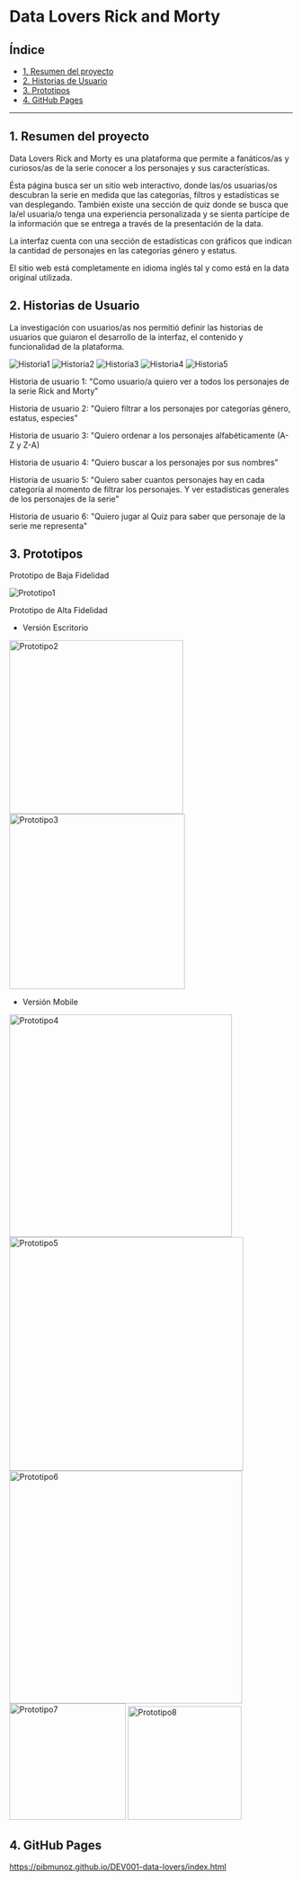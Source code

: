 # Data Lovers Rick and Morty 

## Índice

* [1. Resumen del proyecto](#1-resumen-del-proyecto)
* [2. Historias de Usuario](#2-historias-de-usario)
* [3. Prototipos](#3-prototipos)
* [4. GitHub Pages](#4-github-pages)

***

## 1. Resumen del proyecto 

Data Lovers Rick and Morty es una plataforma que permite a fanáticos/as y curiosos/as de la serie conocer a los personajes y sus características.

Ésta página busca ser un sitio web interactivo, donde las/os usuarias/os descubran la serie en medida que las categorías, filtros y estadísticas se van desplegando. También existe una sección de quiz donde se busca que la/el usuaria/o tenga una experiencia personalizada y se sienta partícipe de la información que se entrega a través de la presentación de la data. 

La interfaz cuenta con una sección de estadísticas con gráficos que indican la cantidad de personajes en las categorias género y estatus. 

El sitio web está completamente en idioma inglés tal y como está en la data original utilizada.


## 2. Historias de Usuario  

La investigación con usuarios/as nos permitió definir las historias de usuarios que guiaron el desarrollo de la interfaz, el contenido y funcionalidad de la plataforma.

![Historia1](https://user-images.githubusercontent.com/109252463/200329964-900b9f53-9201-4826-8e60-1510654edcc6.png)
![Historia2](https://user-images.githubusercontent.com/109252463/200329975-b607607e-4b95-4efe-879d-c972ccc4afe9.png)
![Historia3](https://user-images.githubusercontent.com/109252463/200329973-92467beb-8f5d-4b84-a2d8-6198c3b13262.png)
![Historia4](https://user-images.githubusercontent.com/109252463/200329969-b2ae633d-e561-43b8-bfd1-b4d525a283ae.png)
![Historia5](https://user-images.githubusercontent.com/109252463/200329976-6e356145-0433-46da-bbc3-4e7ec8d9b754.png)


Historia de usuario 1:
"Como usuario/a quiero ver a todos los personajes de la serie Rick and Morty"

Historia de usuario 2:
"Quiero filtrar a los personajes por categorías género, estatus, especies"

Historia de usuario 3:
"Quiero ordenar a los personajes alfabéticamente (A-Z y Z-A)

Historia de usuario 4:
"Quiero buscar a los personajes por sus nombres"

Historia de usuario 5:
"Quiero saber cuantos personajes hay en cada categoría al momento de filtrar los personajes. Y ver estadísticas generales de los personajes de la serie"

Historia de usuario 6:
"Quiero jugar al Quiz para saber que personaje de la serie me representa" 

## 3. Prototipos   

Prototipo de Baja Fidelidad

![Prototipo1](https://user-images.githubusercontent.com/109252463/200330711-b8546e4b-995b-47ee-82ed-63a8ab46fe00.jpeg)

Prototipo de Alta Fidelidad

  - Versión Escritorio


<img width="309" alt="Prototipo2" src="https://user-images.githubusercontent.com/109252463/200330824-de9a62ab-13f4-4ac2-bf55-bdef71dca54a.png">

<img width="312" alt="Prototipo3" src="https://user-images.githubusercontent.com/109252463/200330845-97925ccb-f2eb-402e-b0cf-c36e15b6a90e.png">

  - Versión Mobile 
<img width="396" alt="Prototipo4" src="https://user-images.githubusercontent.com/109252463/200330909-4cbd5ecc-7bfe-4869-83b0-c2447ba28bec.png">
<img width="416" alt="Prototipo5" src="https://user-images.githubusercontent.com/109252463/200330918-12515e27-1073-4bf0-bf42-f8f2d41bdbc6.png">
<img width="414" alt="Prototipo6" src="https://user-images.githubusercontent.com/109252463/200330924-372e0e1b-1285-4f3f-bc89-5769621ac855.png">
<img width="207" alt="Prototipo7" src="https://user-images.githubusercontent.com/109252463/200330926-78d2855f-8dc2-402f-899d-e75828f295d8.png">
<img width="202" alt="Prototipo8" src="https://user-images.githubusercontent.com/109252463/200330933-5614f357-4aaa-49b3-96b3-b4186a499a95.png">



## 4. GitHub Pages  

https://pibmunoz.github.io/DEV001-data-lovers/index.html



